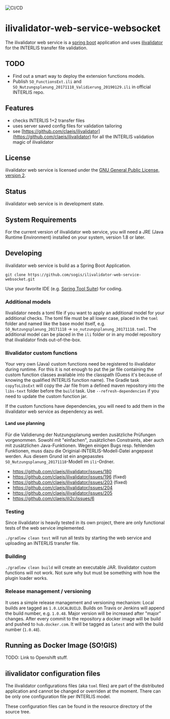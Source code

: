 ![CI/CD](https://github.com/edigonzales/ilivalidator-web-service-websocket/workflows/CI/CD/badge.svg)

# ilivalidator-web-service-websocket

The ilivalidator web service is a [spring boot](https://projects.spring.io/spring-boot/) application and uses [ilivalidator](https://github.com/claeis/ilivalidator) for the INTERLIS transfer file validation.

## TODO
- Find out a smart way to deploy the extension functions models.
- Publish `SO_FunctionsExt.ili` and `SO_Nutzungsplanung_20171118_Validierung_20190129.ili` in official INTERLIS repo. 

## Features

* checks INTERLIS 1+2 transfer files
* uses server saved config files for validation tailoring
* see [https://github.com/claeis/ilivalidator](https://github.com/claeis/ilivalidator) for all the INTERLIS validation magic of ilivalidator 

## License

ilivalidator web service is licensed under the [GNU General Public License, version 2](LICENSE).

## Status

ilivalidator web service is in development state.

## System Requirements

For the current version of ilivalidator web service, you will need a JRE (Java Runtime Environment) installed on your system, version 1.8 or later.

## Developing

ilivalidator web service is build as a Spring Boot Application.

`git clone https://github.com/sogis/ilivalidator-web-service-websocket.git` 

Use your favorite IDE (e.g. [Spring Tool Suite](https://spring.io/tools/sts/all)) for coding.

### Additional models

Ilivalidator needs a toml file if you want to apply an additional model for your additional checks. The toml file must be all lower case, placed in the `toml` folder and named like the base model itself, e.g. `SO_Nutzungsplanung_20171118` -> `so_nutzungsplanung_20171118.toml`. The additional model can be placed in the `ili` folder or in any model repository that ilivalidator finds out-of-the-box.

### Ilivalidator custom functions

Your very own (Java) custom functions need be registered to ilivalidator during runtime. For this it is not enough to put the jar file containing the custom function classes available into the classpath (Guess it's because of knowing the qualified INTERLIS function name). The Gradle task `copyToLibsExt` will copy the Jar file from a defined maven repository into the `libs-text` folder before the `build` task. Use `--refresh-dependencies` if you need to update the custom function jar.

If the custom functions have dependencies, you will need to add them in the ilivalidator web service as dependency as well.

#### Land use planning

Für die Validierung der Nutzungsplanung werden zusätzliche Prüfungen vorgenommen. Sowohl mit "einfachen", zusätzlichen Constraints, aber auch mit zusätzlichen Java-Funktionen. Wegen einigen Bugs resp. fehlenden Funktionen, muss dazu die Originial-INTERLIS-Modell-Datei angepasst werden. Aus diesem Grund ist ein angepasstes `SO_Nutzungsplanung_20171118`-Modell im `ili`-Ordner.

- https://github.com/claeis/ilivalidator/issues/180
- https://github.com/claeis/ilivalidator/issues/196 (fixed)
- https://github.com/claeis/ilivalidator/issues/203 (fixed)
- https://github.com/claeis/ilivalidator/issues/204
- https://github.com/claeis/ilivalidator/issues/205
- https://github.com/claeis/ili2c/issues/6

### Testing

Since ilivalidator is heavily tested in its own project, there are only functional tests of the web service implemented.

`./gradlew clean test` will run all tests by starting the web service and uploading an INTERLIS transfer file.

### Building

`./gradlew clean build` will create an executable JAR. Ilivalidator custom functions will not work. Not sure why but must be something with how the plugin loader works. 

### Release management / versioning

It uses a simple release management and versioning mechanism: Local builds are tagged as `1.0.LOCALBUILD`. Builds on Travis or Jenkins will append the build number, e.g. `1.0.48`. Major version will be increased after "major" changes. After every commit to the repository a docker image will be build and pushed to `hub.docker.com`. It will be tagged as `latest` and with the build number (`1.0.48`).

## Running as Docker Image (SO!GIS)
TODO: Link to Openshift stuff.


## ilivalidator configuration files

The ilivalidator configurations files (aka `toml` files) are part of the distributed application and cannot be changed or overriden at the moment. There can be only one configuration file per INTERLIS model.

These configuration files can be found in the resource directory of the source tree.

